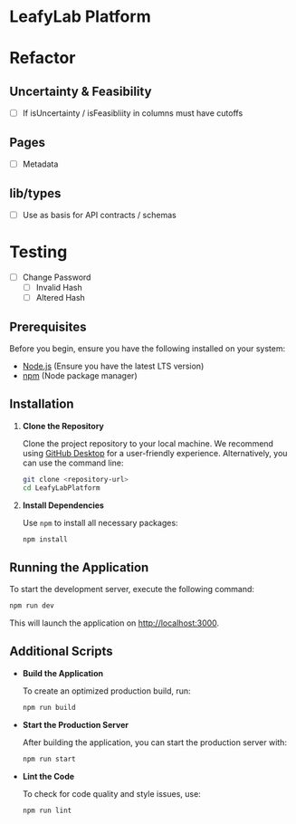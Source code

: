 # LeafyLab Platform

# **Refactor**
## Uncertainty & Feasibility
- [ ] If isUncertainty / isFeasibliity in columns must have cutoffs
## Pages
- [ ] Metadata
## lib/types
- [ ] Use as basis for API contracts / schemas

# **Testing**
- [ ] Change Password
  - [ ] Invalid Hash
  - [ ] Altered Hash

## Prerequisites

Before you begin, ensure you have the following installed on your system:

- [Node.js](https://nodejs.org/en/download) (Ensure you have the latest LTS version)
- [npm](https://docs.npmjs.com/downloading-and-installing-node-js-and-npm) (Node package manager)

## Installation

1. **Clone the Repository**

   Clone the project repository to your local machine. We recommend using [GitHub Desktop](https://desktop.github.com/) for a user-friendly experience. Alternatively, you can use the command line:

   ```bash
   git clone <repository-url>
   cd LeafyLabPlatform
   ```

2. **Install Dependencies**

   Use `npm` to install all necessary packages:

   ```bash
   npm install
   ```

## Running the Application

To start the development server, execute the following command:

```bash
npm run dev
```

This will launch the application on [http://localhost:3000](http://localhost:3000).

## Additional Scripts

- **Build the Application**

  To create an optimized production build, run:

  ```bash
  npm run build
  ```

- **Start the Production Server**

  After building the application, you can start the production server with:

  ```bash
  npm run start
  ```

- **Lint the Code**

  To check for code quality and style issues, use:

  ```bash
  npm run lint
  ```
